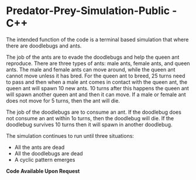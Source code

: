 # Predator-Prey-Simulation-Public - C++
The intended function of the code is a terminal based simulation that where there are doodlebugs and ants. 

The job of the ants are to evade the doodlebugs and help the queen ant reproduce. There are three types of ants: male ants, female ants, and queen ants. The male and female ants can move around, while the queen ant cannot move unless it has bred. For the queen ant to breed, 25 turns need to pass and then when a male ant comes in contact with the queen ant, the queen ant will spawn 10 new ants. 10 turns after this happens the queen ant will spawn another queen ant and then it can move. If a male or female ant does not move for 5 turns, then the ant will die.  

The job of the doodlebugs are to consume an ant. If the doodlebug does not consume an ant within 1o turns, then the doodlebug will die. If the doodlebug survives 10 turns then it will spawn in another doodlebug.  

The simulation continues to run until three situations:  
* All the ants are dead
* All the doodlebugs are dead
* A cyclic pattern emerges
  
**Code Available Upon Request**
